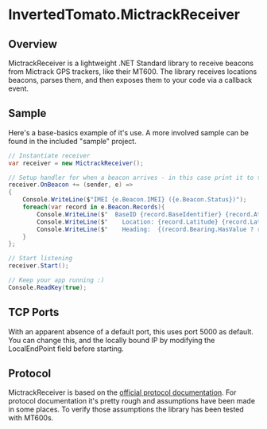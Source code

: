 # InvertedTomato.MictrackReceiver
## Overview
MictrackReceiver is a lightweight .NET Standard library to receive beacons from Mictrack GPS trackers, like their MT600. The library receives locations beacons, parses them, and then exposes them to your code via a callback event.

## Sample
Here's a base-basics example of it's use. A more involved sample can be found in the included "sample" project.
```c#
// Instantiate receiver
var receiver = new MictrackReceiver();

// Setup handler for when a beacon arrives - in this case print it to the console
receiver.OnBeacon += (sender, e) =>
{
    Console.WriteLine($"IMEI {e.Beacon.IMEI} ({e.Beacon.Status})");
    foreach(var record in e.Beacon.Records){
        Console.WriteLine($"  BaseID {record.BaseIdentifier} {record.At}"); 
        Console.WriteLine($"    Location: {record.Latitude} {record.LatitudeIndicator}, {record.Longitude} {record.LongitudeIndicator} ({record.Status})"); 
        Console.WriteLine($"    Heading:  {(record.Bearing.HasValue ? record.Bearing.Value.ToString() : "-")} @ {record.GroundSpeed} knots");
    }
};

// Start listening
receiver.Start();

// Keep your app running :)
Console.ReadKey(true);
```

## TCP Ports
With an apparent absence of a default port, this uses port 5000 as default. You can change this, and the locally bound IP by modifying the LocalEndPoint field before starting.

## Protocol
MictrackReceiver is based on the [official protocol documentation](https://www.mictrack.com/downloads/protocols/Mictrack_Communication_Protocol_For_MP90&MP90-NB.pdf). For protocol documentation it's pretty rough and assumptions have been made in some places. To verify those assumptions the library has been tested with MT600s.